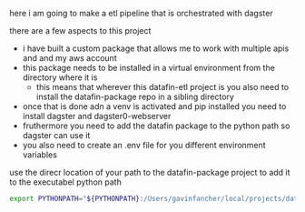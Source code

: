 here i am going to make a etl pipeline that is orchestrated with dagster

there are a few aspects to this project
- i have built a custom package that allows me to work with multiple apis and and my aws account
- this package needs to be installed in a virtual environment from the directory where it is
    - this means that wherever this datafin-etl project is you also need to install the datafin-package repo in a sibling directory
- once that is done adn a venv is activated and pip installed you need to install dagster and dagster0-webserver
- fruthermore you need to add the datafin package to the python path so dagster can use it
- you also need to create an .env file for you different environment variables 

use the direcr location of your path to the datafin-package project to add it to the executabel python path
```bash
export PYTHONPATH="${PYTHONPATH}:/Users/gavinfancher/local/projects/datafin-package/datafin-package"
```